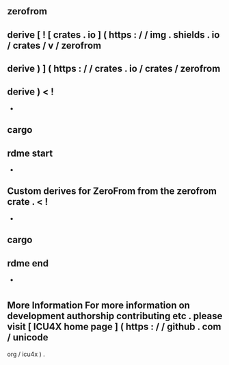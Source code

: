 #
zerofrom
-
derive
[
!
[
crates
.
io
]
(
https
:
/
/
img
.
shields
.
io
/
crates
/
v
/
zerofrom
-
derive
)
]
(
https
:
/
/
crates
.
io
/
crates
/
zerofrom
-
derive
)
<
!
-
-
cargo
-
rdme
start
-
-
>
Custom
derives
for
ZeroFrom
from
the
zerofrom
crate
.
<
!
-
-
cargo
-
rdme
end
-
-
>
#
#
More
Information
For
more
information
on
development
authorship
contributing
etc
.
please
visit
[
ICU4X
home
page
]
(
https
:
/
/
github
.
com
/
unicode
-
org
/
icu4x
)
.
